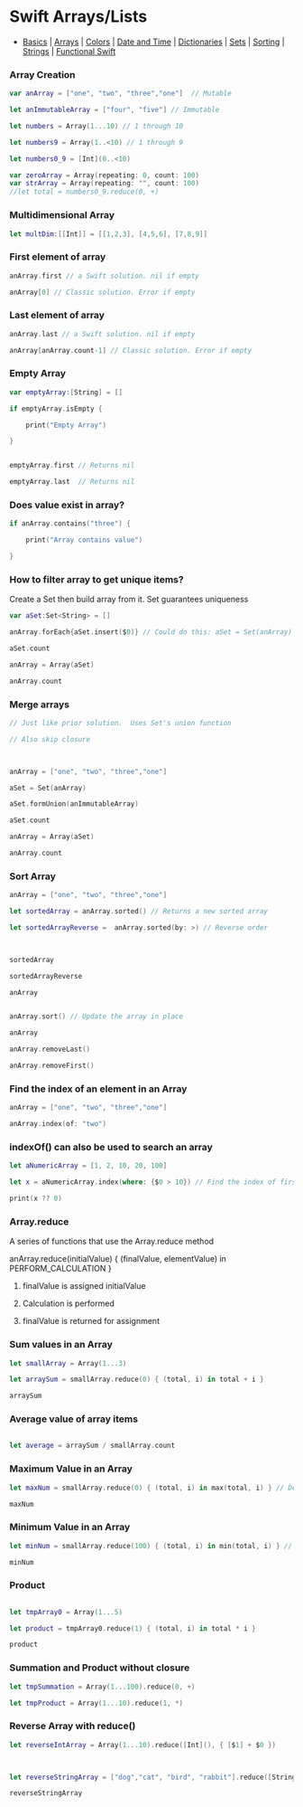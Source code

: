 # Swift Arrays/Lists

- [Basics](README.md) | [Arrays](array.md) | [Colors](color.md) | [Date and Time](Dates/README.md) | [Dictionaries](dictionary.md) | [Sets](sets.md) | [Sorting](sorting.md) | [Strings](strings.md) | [Functional Swift](functional.md)

### Array Creation

```swift
var anArray = ["one", "two", "three","one"]  // Mutable

let anImmutableArray = ["four", "five"] // Immutable

let numbers = Array(1...10) // 1 through 10

let numbers9 = Array(1..<10) // 1 through 9

let numbers0_9 = [Int](0..<10)

var zeroArray = Array(repeating: 0, count: 100)
var strArray = Array(repeating: "", count: 100)
//let total = numbers0_9.reduce(0, +)

```


### Multidimensional Array
```swift
let multDim:[[Int]] = [[1,2,3], [4,5,6], [7,8,9]]
```



###  First element of array

```swift
anArray.first // a Swift solution. nil if empty

anArray[0] // Classic solution. Error if empty
```


###  Last element of array

```swift
anArray.last // a Swift solution. nil if empty

anArray[anArray.count-1] // Classic solution. Error if empty
```


### Empty Array

```swift
var emptyArray:[String] = []

if emptyArray.isEmpty {

    print("Empty Array")

}


emptyArray.first // Returns nil

emptyArray.last  // Returns nil
```



### Does value exist in array?

```swift
if anArray.contains("three") {

    print("Array contains value")

}
```




###  How to filter array to get unique items?

 Create a Set then build array from it.  Set guarantees uniqueness
```swift
var aSet:Set<String> = []

anArray.forEach{aSet.insert($0)} // Could do this: aSet = Set(anArray)

aSet.count

anArray = Array(aSet)

anArray.count
```



### Merge arrays

```swift
// Just like prior solution.  Uses Set's union function

// Also skip closure



anArray = ["one", "two", "three","one"]

aSet = Set(anArray)

aSet.formUnion(anImmutableArray)

aSet.count

anArray = Array(aSet)

anArray.count
```



### Sort Array

```swift
anArray = ["one", "two", "three","one"]

let sortedArray = anArray.sorted() // Returns a new sorted array

let sortedArrayReverse =  anArray.sorted(by: >) // Reverse order



sortedArray

sortedArrayReverse

anArray


anArray.sort() // Update the array in place

anArray

anArray.removeLast()

anArray.removeFirst()
```



### Find the index of an element in an Array
```swift
anArray = ["one", "two", "three","one"]

anArray.index(of: "two")
```




###  indexOf() can also be used to search an array

```swift
let aNumericArray = [1, 2, 10, 20, 100]

let x = aNumericArray.index(where: {$0 > 10}) // Find the index of first value greater than 10

print(x ?? 0)
```



### Array.reduce


 A series of functions that use the Array.reduce method

 anArray.reduce(initialValue) { (finalValue, elementValue) in PERFORM_CALCULATION }

 
1. finalValue is assigned initialValue

2. Calculation is performed

3. finalValue is returned for assignment



### Sum values in an Array

```swift
let smallArray = Array(1...3)

let arraySum = smallArray.reduce(0) { (total, i) in total + i }

arraySum
```



### Average value of array items

```swift

let average = arraySum / smallArray.count
```




### Maximum Value in an Array

```swift
let maxNum = smallArray.reduce(0) { (total, i) in max(total, i) } // Decrease initial value 0 if max is less than that

maxNum
```




### Minimum Value in an Array

```swift
let minNum = smallArray.reduce(100) { (total, i) in min(total, i) } // Increase initial value 100 if min is greater than that

minNum
```



###  Product

```swift

let tmpArray0 = Array(1...5)

let product = tmpArray0.reduce(1) { (total, i) in total * i }

product

```


### Summation and Product without closure


```swift
let tmpSummation = Array(1...100).reduce(0, +)

let tmpProduct = Array(1...10).reduce(1, *)
```


###  Reverse Array with reduce()


```swift
let reverseIntArray = Array(1...10).reduce([Int](), { [$1] + $0 })



let reverseStringArray = ["dog","cat", "bird", "rabbit"].reduce([String](), { [$1] + $0 })

reverseStringArray
```

